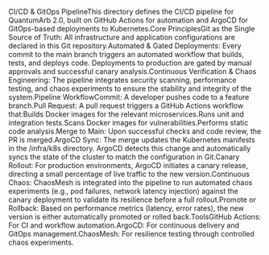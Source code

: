 CI/CD & GitOps PipelineThis directory defines the CI/CD pipeline for QuantumArb 2.0, built on GitHub Actions for automation and ArgoCD for GitOps-based deployments to Kubernetes.Core PrinciplesGit as the Single Source of Truth: All infrastructure and application configurations are declared in this Git repository.Automated & Gated Deployments: Every commit to the main branch triggers an automated workflow that builds, tests, and deploys code. Deployments to production are gated by manual approvals and successful canary analysis.Continuous Verification & Chaos Engineering: The pipeline integrates security scanning, performance testing, and chaos experiments to ensure the stability and integrity of the system.Pipeline WorkflowCommit: A developer pushes code to a feature branch.Pull Request: A pull request triggers a GitHub Actions workflow that:Builds Docker images for the relevant microservices.Runs unit and integration tests.Scans Docker images for vulnerabilities.Performs static code analysis.Merge to Main: Upon successful checks and code review, the PR is merged.ArgoCD Sync: The merge updates the Kubernetes manifests in the /infra/k8s directory. ArgoCD detects this change and automatically syncs the state of the cluster to match the configuration in Git.Canary Rollout: For production environments, ArgoCD initiates a canary release, directing a small percentage of live traffic to the new version.Continuous Chaos: ChaosMesh is integrated into the pipeline to run automated chaos experiments (e.g., pod failures, network latency injection) against the canary deployment to validate its resilience before a full rollout.Promote or Rollback: Based on performance metrics (latency, error rates), the new version is either automatically promoted or rolled back.ToolsGitHub Actions: For CI and workflow automation.ArgoCD: For continuous delivery and GitOps management.ChaosMesh: For resilience testing through controlled chaos experiments.

